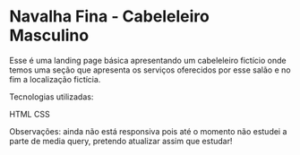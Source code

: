 # Navalha Fina - Cabeleleiro Masculino

Esse é uma landing page básica apresentando um cabeleleiro fictício onde temos uma seção que apresenta os serviços oferecidos por esse salão e no fim a localização fictícia.

Tecnologias utilizadas: 

HTML 
CSS

Observações: ainda não está responsiva pois até o momento não estudei a parte de media query, pretendo atualizar assim que estudar!
